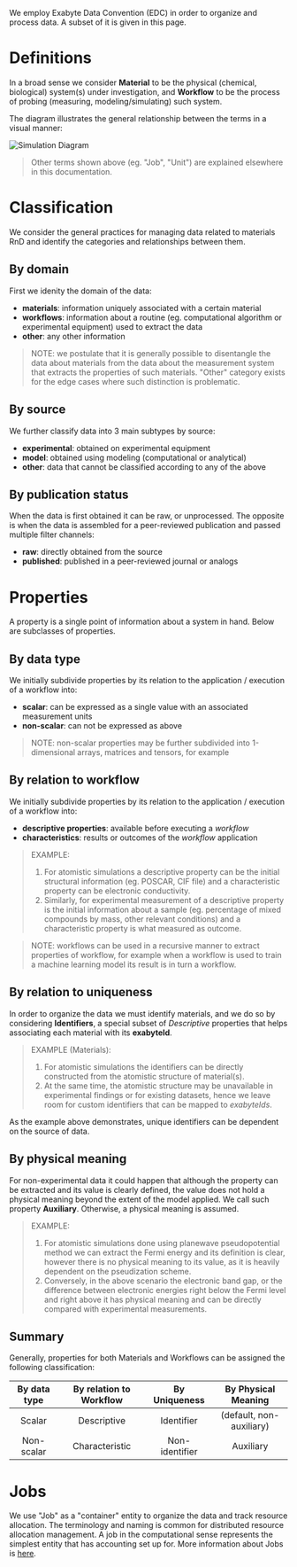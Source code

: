 We employ Exabyte Data Convention (EDC) in order to organize and process data. A subset of it is given in this page. 

# Definitions

In a broad sense we consider **Material** to be the physical (chemical, biological) system(s) under investigation, and **Workflow** to be the process of probing (measuring, modeling/simulating) such system.

The diagram illustrates the general relationship between the terms in a visual manner:

![Simulation Diagram](/images/simulation-job-wokflow-unit-explained.png "Simulation Diagram")

> Other terms shown above (eg. "Job", "Unit") are explained elsewhere in this documentation. 

# Classification

We consider the general practices for managing data related to materials RnD and identify the categories and relationships between them. 

## By domain

First we idenity the domain of the data:

- **materials**: information uniquely associated with a certain material
- **workflows**: information about a routine (eg. computational algorithm or experimental equipment) used to extract the data
- **other**: any other information

> NOTE: we postulate that it is generally possible to disentangle the data about materials from the data about the measurement system that extracts the properties of such materials. "Other" category exists for the edge cases where such distinction is problematic.

## By source

We further classify data into 3 main subtypes by source:

- **experimental**: obtained on experimental equipment
- **model**: obtained using modeling (computational or analytical)
- **other**: data that cannot be classified according to any of the above

## By publication status

When the data is first obtained it can be raw, or unprocessed. The opposite is when the data is assembled for a peer-reviewed publication and passed multiple filter channels:
 
- **raw**: directly obtained from the source
- **published**: published in a peer-reviewed journal or analogs
 

# Properties

A property is a single point of information about a system in hand. Below are subclasses of properties.

## By data type

We initially subdivide properties by its relation to the application / execution of a workflow into:

- **scalar**: can be expressed as a single value with an associated measurement units
- **non-scalar**: can not be expressed as above

> NOTE: non-scalar properties may be further subdivided into 1-dimensional arrays, matrices and tensors, for example 
 
## By relation to workflow

We initially subdivide properties by its relation to the application / execution of a workflow into:

- **descriptive properties**: available before executing a *workflow*
- **characteristics**: results or outcomes of the *workflow* application

> EXAMPLE: 
> 1. For atomistic simulations a descriptive property can be the initial structural information (eg. POSCAR, CIF file) and a characteristic property can be electronic conductivity.
> 2. Similarly, for experimental measurement of a descriptive property is the initial information about a sample (eg. percentage of mixed compounds by mass, other relevant conditions) and a characteristic property is what measured as outcome.

> NOTE: workflows can be used in a recursive manner to extract properties of workflow, for example when a workflow is used to train a machine learning model its result is in turn a workflow.  

## By relation to uniqueness

In order to organize the data we must identify materials, and we do so by considering **Identifiers**, a special subset of *Descriptive* properties that helps associating each material with its **exabyteId**. 

> EXAMPLE (Materials):
> 1. For atomistic simulations the identifiers can be directly constructed from the atomistic structure of material(s).
> 2. At the same time, the atomistic structure may be unavailable in experimental findings or for existing datasets, hence we leave room for custom identifiers that can be mapped to *exabyteIds*.

As the example above demonstrates, unique identifiers can be dependent on the source of data.  

## By physical meaning

For non-experimental data it could happen that although the property can be extracted and its value is clearly defined, the value does not hold a physical meaning beyond the extent of the model applied. We call such property **Auxiliary**. Otherwise, a physical meaning is assumed.

> EXAMPLE:
> 1. For atomistic simulations done using planewave pseudopotential method we can extract the Fermi energy and its definition is clear, however there is no physical meaning to its value, as it is heavily dependent on the pseudization scheme.
> 2. Conversely, in the above scenario the electronic band gap, or the difference between electronic energies right below the Fermi level and right above it has physical meaning and can be directly compared with experimental measurements. 


## Summary

Generally, properties for both Materials and Workflows can be assigned the following classification:

|  By data type | By relation to Workflow  | By Uniqueness   | By Physical Meaning      |
|:-------------:|:------------------------:|:---------------:|:------------------------:|
| Scalar        | Descriptive              | Identifier      | (default, non-auxiliary) |
| Non-scalar    | Characteristic           | Non-identifier  | Auxiliary                |

# Jobs

We use "Job" as a "container" entity to organize the data and track resource allocation. The terminology and naming is common for distributed resource allocation management. A job in the computational sense represents the simplest entity that has accounting set up for. More information about Jobs is [here](/jobs/data.md). 
